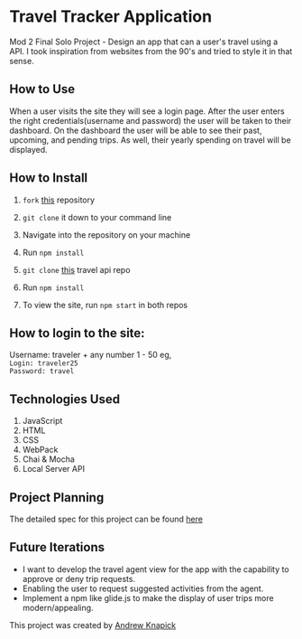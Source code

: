 # Travel Tracker Application

Mod 2 Final Solo Project - Design an app that can a user's travel using a API. I took inspiration from websites from the 90's and tried to style it in that sense.

## How to Use
When a user visits the site they will see a login page. After the user enters the right credentials(username and password) the user will be taken to their dashboard. On the dashboard the user will be able to see their past, upcoming, and pending trips. As well, their yearly spending on travel will be displayed.

## How to Install
1. `fork` [this](https://github.com/Jerry-Vrrr/travel-tracker) repository
2. `git clone` it down to your command line
3. Navigate into the repository on your machine
4. Run `npm install`

5. `git clone` [this](https://github.com/turingschool-examples/webpack-starter-kit) travel api repo
6. Run `npm install`

7. To view the site, run `npm start` in both repos

## How to login to the site:
Username: traveler + any number 1 - 50 eg, <br> `Login: traveler25` <br>
`Password: travel`

## Technologies Used
1. JavaScript
2. HTML
3. CSS
3. WebPack
4. Chai & Mocha
5. Local Server API

## Project Planning
The detailed spec for this project can be found [here](https://github.com/users/Universal-Patois/projects/5/views/1) <br>

## Future Iterations
* I want to develop the travel agent view for the app with the capability to approve or deny trip requests.  
* Enabling the user to request suggested activities from the agent.
* Implement a npm like glide.js to make the display of user trips more modern/appealing.



This project was created by [Andrew Knapick](https://github.com/Universal-Patois/TravelTracker)

